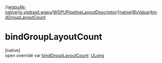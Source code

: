 //[wgpu4k-native](../../../../index.md)/[io.ygdrasil.wgpu](../../index.md)/[WGPUPipelineLayoutDescriptor](../index.md)/[[native]ByValue](index.md)/[bindGroupLayoutCount](bind-group-layout-count.md)

# bindGroupLayoutCount

[native]\
open override var [bindGroupLayoutCount](bind-group-layout-count.md): [ULong](https://kotlinlang.org/api/core/kotlin-stdlib/kotlin/-u-long/index.html)